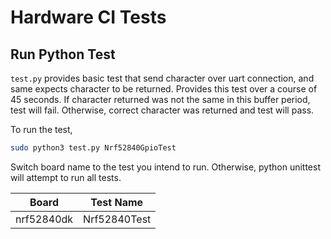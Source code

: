 # Hardware CI Tests

## Run Python Test

`test.py` provides basic test that send character over uart connection, and same expects character to be returned. Provides this test over a course of 45 seconds. If character returned was not the same in this buffer period, test will fail. Otherwise, correct character was returned and test will pass. 

To run the test,
```bash
sudo python3 test.py Nrf52840GpioTest
```

Switch board name to the test you intend to run. Otherwise, python unittest
will attempt to run all tests.

Board | Test Name
------|----------
nrf52840dk | Nrf52840Test
